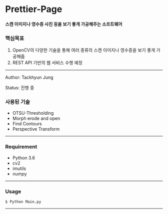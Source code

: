 # Prettier-Page
#### 스캔 이미지나 영수증 사진 등을 보기 좋게 가공해주는 소프트웨어

### 핵심목표
1) OpenCV의 다양한 기술을 통해 여러 종류의 스캔 이미지나 영수증을 보기 좋게 가공해줌
2) REST API 기반의 웹 서비스 수행 예정

---

Author: Tackhyun Jung

Status: 진행 중

### 사용된 기술
* OTSU-Thresholding
* Morph erode and open
* Find Contours
* Perspective Transform

---

### Requirement
* Python 3.6
* cv2
* imutils
* numpy

---

### Usage

```
$ Python Main.py
```

---


